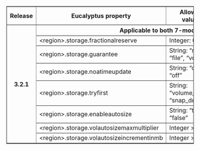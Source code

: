 <TABLE border="1"
          summary="This table lists the NetApp properties exposed by Eucalyptus, a brief description, default value in Eucalyptus and NetApp CLI to verify the values">
<TR><TH>Release<TH>Eucalyptus property<TH>Allowed values<TH>Default value<TH>Description<TH>NetApp CLI
<TR><TH rowspan="8">3.2.1<TH colspan="5"> Applicable to both 7-mode and Cluster mode
<TR><TD>&lt;region>.storage.fractionalreserve<TD>Integer: 0-100<TD>0<TD><TD rowspan="4">vol options &lt;vol-name>
<TR><TD>&lt;region>.storage.guarantee<TD>String: “none”, “file”, “volume”<TD>“volume”<TD>
<TR><TD>&lt;region>.storage.noatimeupdate<TD>String: “on”, “off”<TD>“on”<TD>
<TR><TD>&lt;region>.storage.tryfirst<TD>String: “volume_grow”, “snap_delete”<TD>“volume_grow”<TD>
<TR><TD>&lt;region>.storage.enableautosize<TD>String: “true”, “false”<TD>“true”<TD><TD rowspan="3">vol autosize &lt;vol-name>
<TR><TD>&lt;region>.storage.volautosizemaxmultiplier<TD>Integer >= 1<TD>3<TD>
<TR><TD>&lt;region>.storage.volautosizeincrementinmb<TD>Integer >= 1<TD>256<TD>
</TABLE>